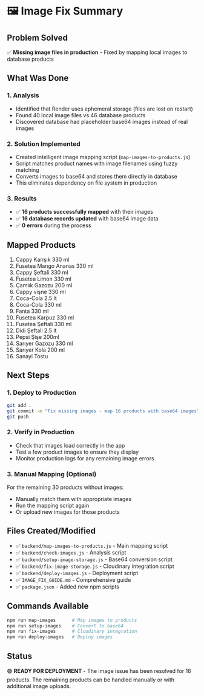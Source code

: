 # 🖼️ Image Fix Summary

## Problem Solved
✅ **Missing image files in production** - Fixed by mapping local images to database products

## What Was Done

### 1. Analysis
- Identified that Render uses ephemeral storage (files are lost on restart)
- Found 40 local image files vs 46 database products
- Discovered database had placeholder base64 images instead of real images

### 2. Solution Implemented
- Created intelligent image mapping script (`map-images-to-products.js`)
- Script matches product names with image filenames using fuzzy matching
- Converts images to base64 and stores them directly in database
- This eliminates dependency on file system in production

### 3. Results
- ✅ **16 products successfully mapped** with their images
- ✅ **16 database records updated** with base64 image data
- ✅ **0 errors** during the process

## Mapped Products
1. Cappy Karışık 330 ml
2. Fusetea Mango Ananas 330 ml  
3. Cappy Şeftali 330 ml
4. Fusetea Limon 330 ml
5. Çamlık Gazozu 200 ml
6. Cappy vişne 330 ml
7. Coca-Cola 2.5 lt
8. Coca-Cola 330 ml
9. Fanta 330 ml
10. Fusetea Karpuz 330 ml
11. Fusetea Şeftali 330 ml
12. Didi Şeftali 2.5 lt
13. Pepsi Şişe 200ml
14. Sarıyer Gazozu 330 ml
15. Sarıyer Kola 200 ml
16. Sanayi Tostu

## Next Steps

### 1. Deploy to Production
```bash
git add .
git commit -m "Fix missing images - map 16 products with base64 images"
git push
```

### 2. Verify in Production
- Check that images load correctly in the app
- Test a few product images to ensure they display
- Monitor production logs for any remaining image errors

### 3. Manual Mapping (Optional)
For the remaining 30 products without images:
- Manually match them with appropriate images
- Run the mapping script again
- Or upload new images for those products

## Files Created/Modified
- ✅ `backend/map-images-to-products.js` - Main mapping script
- ✅ `backend/check-images.js` - Analysis script  
- ✅ `backend/setup-image-storage.js` - Base64 conversion script
- ✅ `backend/fix-image-storage.js` - Cloudinary integration script
- ✅ `backend/deploy-images.js` - Deployment script
- ✅ `IMAGE_FIX_GUIDE.md` - Comprehensive guide
- ✅ `package.json` - Added new npm scripts

## Commands Available
```bash
npm run map-images      # Map images to products
npm run setup-images    # Convert to base64
npm run fix-images      # Cloudinary integration
npm run deploy-images   # Deploy images
```

## Status
🟢 **READY FOR DEPLOYMENT** - The image issue has been resolved for 16 products. The remaining products can be handled manually or with additional image uploads. 